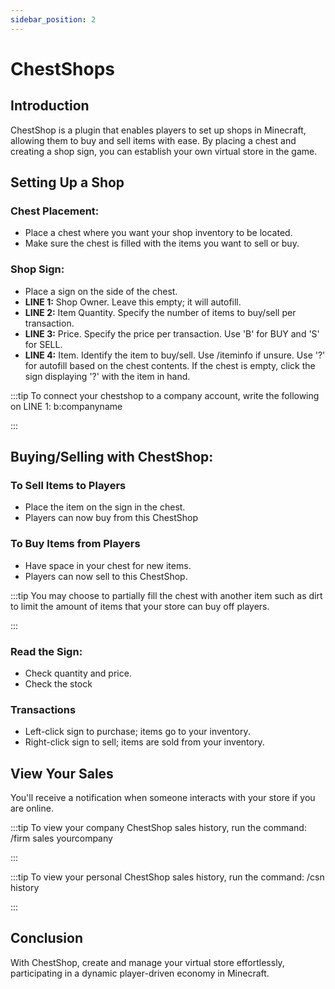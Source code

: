 ```yaml
---
sidebar_position: 2
---
```


# ChestShops

##  Introduction
ChestShop is a plugin that enables players to set up shops in Minecraft, allowing them to buy and sell items with ease. By placing a chest and creating a shop sign, you can establish your own virtual store in the game.

## Setting Up a Shop

### Chest Placement:
- Place a chest where you want your shop inventory to be located.
- Make sure the chest is filled with the items you want to sell or buy.

### Shop Sign:
- Place a sign on the side of the chest.
- **LINE 1:** Shop Owner. Leave this empty; it will autofill.
- **LINE 2:** Item Quantity. Specify the number of items to buy/sell per transaction.
- **LINE 3:** Price. Specify the price per transaction. Use 'B' for BUY and 'S' for SELL.
- **LINE 4:** Item. Identify the item to buy/sell. Use /iteminfo if unsure. Use '?' for autofill based on the chest contents. If the chest is empty, click the sign displaying '?' with the item in hand.

:::tip To connect your chestshop to a company account, write the following on LINE 1: b:companyname 

:::

## Buying/Selling with ChestShop:

### To Sell Items to Players
- Place the item on the sign in the chest.
- Players can now buy from this ChestShop

### To Buy Items from Players
- Have space in your chest for new items.
- Players can now sell to this ChestShop.

:::tip You may choose to partially fill the chest with another item such as dirt to limit the amount of items that your store can buy off players.

:::

### Read the Sign:
- Check quantity and price.
- Check the stock

### Transactions
- Left-click sign to purchase; items go to your inventory.
- Right-click sign to sell; items are sold from your inventory.

## View Your Sales
You'll receive a notification when someone interacts with your store if you are online.

:::tip To view your company ChestShop sales history, run the command: /firm sales yourcompany

:::

:::tip To view your personal ChestShop sales history, run the command: /csn history

:::

## Conclusion
With ChestShop, create and manage your virtual store effortlessly, participating in a dynamic player-driven economy in Minecraft.
